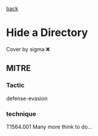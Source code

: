 [back](../index.md)
# Hide a Directory
Cover by sigma :x: 
## MITRE
### Tactic
defense-evasion
### technique
T1564.001
Many more think to do...